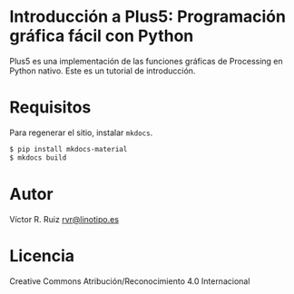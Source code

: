 # Introducción a Plus5: Programación gráfica fácil con Python

Plus5 es una implementación de las funciones gráficas de Processing en Python nativo. Este es un tutorial de introducción.

# Requisitos

Para regenerar el sitio, instalar `mkdocs`.

```bash
$ pip install mkdocs-material
$ mkdocs build
```

# Autor
Víctor R. Ruiz <rvr@linotipo.es>

# Licencia
Creative Commons Atribución/Reconocimiento 4.0 Internacional

